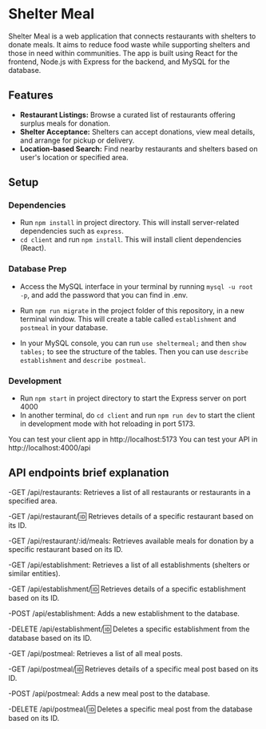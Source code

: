 # Shelter Meal

Shelter Meal is a web application that connects restaurants with shelters to donate meals. It aims to reduce food waste while supporting shelters and those in need within communities. The app is built using React for the frontend, Node.js with Express for the backend, and MySQL for the database.

## Features

- **Restaurant Listings:** Browse a curated list of restaurants offering surplus meals for donation.
- **Shelter Acceptance:** Shelters can accept donations, view meal details, and arrange for pickup or delivery.
- **Location-based Search:** Find nearby restaurants and shelters based on user's location or specified area.

## Setup

### Dependencies

- Run `npm install` in project directory. This will install server-related dependencies such as `express`.
- `cd client` and run `npm install`. This will install client dependencies (React).

### Database Prep

- Access the MySQL interface in your terminal by running `mysql -u root -p`, and add the password that you can find in .env.

- Run `npm run migrate` in the project folder of this repository, in a new terminal window. This will create a table called `establishment` and `postmeal` in your  database.

- In your MySQL console, you can run `use sheltermeal;` and then `show tables;` to see the structure of the tables. Then you can use `describe establishment` and `describe postmeal`.

### Development

- Run `npm start` in project directory to start the Express server on port 4000
- In another terminal, do `cd client` and run `npm run dev` to start the client in development mode with hot reloading in port 5173.

You can test your client app in http://localhost:5173
You can test your API in http://localhost:4000/api

## API endpoints brief explanation 

-GET /api/restaurants: Retrieves a list of all restaurants or restaurants in a specified area.

-GET /api/restaurant/:id: Retrieves details of a specific restaurant based on its ID.

-GET /api/restaurant/:id/meals: Retrieves available meals for donation by a specific restaurant based on its ID.

-GET /api/establishment: Retrieves a list of all establishments (shelters or similar entities).

-GET /api/establishment/:id: Retrieves details of a specific establishment based on its ID.

-POST /api/establishment: Adds a new establishment to the database.

-DELETE /api/establishment/:id: Deletes a specific establishment from the database based on its ID.

-GET /api/postmeal: Retrieves a list of all meal posts.

-GET /api/postmeal/:id: Retrieves details of a specific meal post based on its ID.

-POST /api/postmeal: Adds a new meal post to the database.

-DELETE /api/postmeal/:id: Deletes a specific meal post from the database based on its ID.

